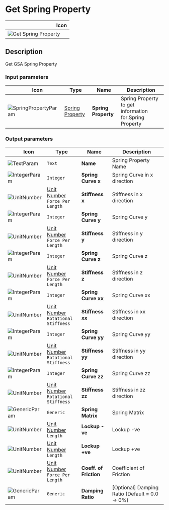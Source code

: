# Get Spring Property
<!--- This file has been auto-generated, do not change it manually! Edit the generator here: https://github.com/arup-group/GSA-Grasshopper/tree/main/DocsGeneration --->

|<img width="150"/> Icon |
| ----------- |
|![Get Spring Property](./images/GetSpringProperty.png) |

## Description

Get GSA Spring Property

### Input parameters

|<img width="20"/> Icon |<img width="200"/> Type |<img width="200"/> Name |<img width="1000"/> Description |
| ----------- | ----------- | ----------- | ----------- |
|![SpringPropertyParam](./images/SpringPropertyParam.png) |[Spring Property](gsagh-spring-property-parameter.md) |**Spring Property** |Spring Property to get information for.Spring Property |

### Output parameters

|<img width="20"/> Icon |<img width="200"/> Type |<img width="200"/> Name |<img width="1000"/> Description |
| ----------- | ----------- | ----------- | ----------- |
|![TextParam](./images/TextParam.png) |`Text` |**Name** |Spring Property Name |
|![IntegerParam](./images/IntegerParam.png) |`Integer` |**Spring Curve x** |Spring Curve in x direction |
|![UnitNumber](./images/UnitParam.png) |[Unit Number](gsagh-unitnumber-parameter.md)  ` Force Per Length ` |**Stiffness x** |Stiffness in x direction |
|![IntegerParam](./images/IntegerParam.png) |`Integer` |**Spring Curve y** |Spring Curve y |
|![UnitNumber](./images/UnitParam.png) |[Unit Number](gsagh-unitnumber-parameter.md)  ` Force Per Length ` |**Stiffness y** |Stiffness in y direction |
|![IntegerParam](./images/IntegerParam.png) |`Integer` |**Spring Curve z** |Spring Curve z |
|![UnitNumber](./images/UnitParam.png) |[Unit Number](gsagh-unitnumber-parameter.md)  ` Force Per Length ` |**Stiffness z** |Stiffness in z direction |
|![IntegerParam](./images/IntegerParam.png) |`Integer` |**Spring Curve xx** |Spring Curve xx |
|![UnitNumber](./images/UnitParam.png) |[Unit Number](gsagh-unitnumber-parameter.md)  ` Rotational Stiffness ` |**Stiffness xx** |Stiffness in xx direction |
|![IntegerParam](./images/IntegerParam.png) |`Integer` |**Spring Curve yy** |Spring Curve yy |
|![UnitNumber](./images/UnitParam.png) |[Unit Number](gsagh-unitnumber-parameter.md)  ` Rotational Stiffness ` |**Stiffness yy** |Stiffness in yy direction |
|![IntegerParam](./images/IntegerParam.png) |`Integer` |**Spring Curve zz** |Spring Curve zz |
|![UnitNumber](./images/UnitParam.png) |[Unit Number](gsagh-unitnumber-parameter.md)  ` Rotational Stiffness ` |**Stiffness zz** |Stiffness in zz direction |
|![GenericParam](./images/GenericParam.png) |`Generic` |**Spring Matrix** |Spring Matrix |
|![UnitNumber](./images/UnitParam.png) |[Unit Number](gsagh-unitnumber-parameter.md)  ` Length ` |**Lockup -ve** |Lockup -ve |
|![UnitNumber](./images/UnitParam.png) |[Unit Number](gsagh-unitnumber-parameter.md)  ` Length ` |**Lockup +ve** |Lockup +ve |
|![UnitNumber](./images/UnitParam.png) |[Unit Number](gsagh-unitnumber-parameter.md)  ` Force Per Length ` |**Coeff. of Friction** |Coefficient of Friction |
|![GenericParam](./images/GenericParam.png) |`Generic` |**Damping Ratio** |[Optional] Damping Ratio (Default = 0.0 -> 0%) |
